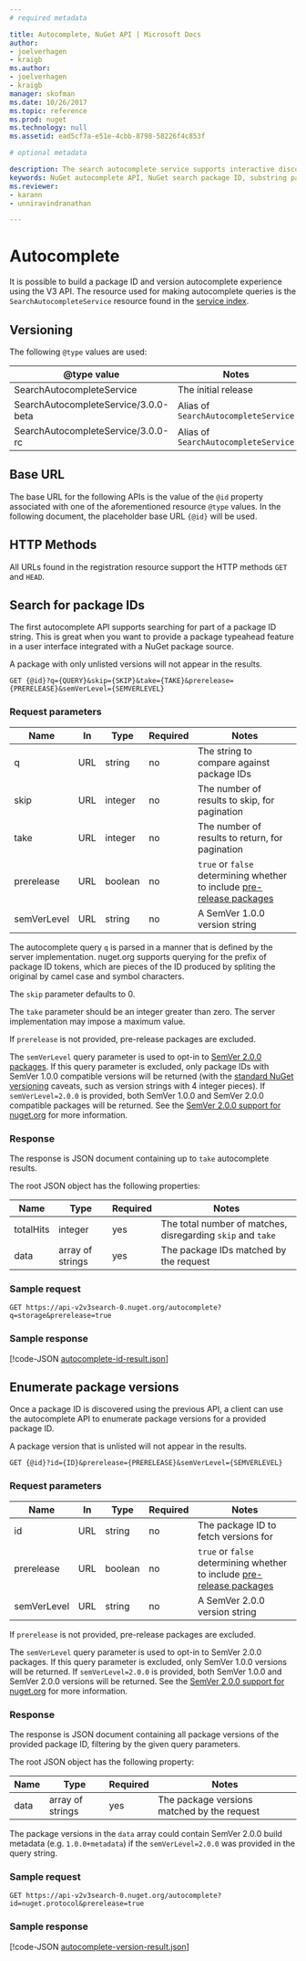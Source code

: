 ```yaml
---
# required metadata 

title: Autocomplete, NuGet API | Microsoft Docs
author:
- joelverhagen
- kraigb
ms.author:
- joelverhagen
- kraigb
manager: skofman
ms.date: 10/26/2017
ms.topic: reference
ms.prod: nuget
ms.technology: null
ms.assetid: ead5cf7a-e51e-4cbb-8798-58226f4c853f

# optional metadata

description: The search autocomplete service supports interactive discovery of package IDs and versions.
keywords: NuGet autocomplete API, NuGet search package ID, substring package ID
ms.reviewer:
- karann
- unniravindranathan

---
```


# Autocomplete

It is possible to build a package ID and version autocomplete experience using the V3 API. The resource used for making
autocomplete queries is the `SearchAutocompleteService` resource found in the [service index](service-index.md).

## Versioning

The following `@type` values are used:

@type value                          | Notes
------------------------------------ | -----
SearchAutocompleteService            | The initial release
SearchAutocompleteService/3.0.0-beta | Alias of `SearchAutocompleteService`
SearchAutocompleteService/3.0.0-rc   | Alias of `SearchAutocompleteService`

## Base URL

The base URL for the following APIs is the value of the `@id` property associated with one of the aforementioned
resource `@type` values. In the following document, the placeholder base URL `{@id}` will be used.

## HTTP Methods

All URLs found in the registration resource support the HTTP methods `GET` and `HEAD`.

## Search for package IDs

The first autocomplete API supports searching for part of a package ID string. This is great when you want to provide
a package typeahead feature in a user interface integrated with a NuGet package source.

A package with only unlisted versions will not appear in the results.

```
GET {@id}?q={QUERY}&skip={SKIP}&take={TAKE}&prerelease={PRERELEASE}&semVerLevel={SEMVERLEVEL}
```

### Request parameters

Name        | In     | Type    | Required | Notes
----------- | ------ | ------- | -------- | -----
q           | URL    | string  | no       | The string to compare against package IDs
skip        | URL    | integer | no       | The number of results to skip, for pagination
take        | URL    | integer | no       | The number of results to return, for pagination
prerelease  | URL    | boolean | no       | `true` or `false` determining whether to include [pre-release packages](../create-packages/prerelease-packages.md)
semVerLevel | URL    | string  | no       | A SemVer 1.0.0 version string 

The autocomplete query `q` is parsed in a manner that is defined by the server implementation. nuget.org supports
querying for the prefix of package ID tokens, which are pieces of the ID produced by spliting the original by camel
case and symbol characters.

The `skip` parameter defaults to 0.

The `take` parameter should be an integer greater than zero. The server implementation may impose a maximum value.

If `prerelease` is not provided, pre-release packages are excluded.

The `semVerLevel` query parameter is used to opt-in to
[SemVer 2.0.0 packages](https://github.com/NuGet/Home/wiki/SemVer2-support-for-nuget.org-%28server-side%29#identifying-semver-v200-packages).
If this query parameter is excluded, only package IDs with SemVer 1.0.0 compatible versions will be returned (with the 
[standard NuGet versioning](../reference/package-versioning.md) caveats, such as version strings with 4 integer pieces).
If `semVerLevel=2.0.0` is provided, both SemVer 1.0.0 and SemVer 2.0.0 compatible packages will be returned. See the
[SemVer 2.0.0 support for nuget.org](https://github.com/NuGet/Home/wiki/SemVer2-support-for-nuget.org-%28server-side%29)
for more information.

### Response

The response is JSON document containing up to `take` autocomplete results.

The root JSON object has the following properties:

Name      | Type             | Required | Notes
--------- | ---------------- | -------- | -----
totalHits | integer          | yes      | The total number of matches, disregarding `skip` and `take`
data      | array of strings | yes      | The package IDs matched by the request

### Sample request

```
GET https://api-v2v3search-0.nuget.org/autocomplete?q=storage&prerelease=true
```

### Sample response

[!code-JSON [autocomplete-id-result.json](./_data/autocomplete-id-result.json)]

## Enumerate package versions

Once a package ID is discovered using the previous API, a client can use the autocomplete API to enumerate package
versions for a provided package ID.

A package version that is unlisted will not appear in the results.

```
GET {@id}?id={ID}&prerelease={PRERELEASE}&semVerLevel={SEMVERLEVEL}
```

### Request parameters

Name        | In     | Type    | Required | Notes
----------- | ------ | ------- | -------- | -----
id          | URL    | string  | no       | The package ID to fetch versions for
prerelease  | URL    | boolean | no       | `true` or `false` determining whether to include [pre-release packages](../create-packages/prerelease-packages.md)
semVerLevel | URL    | string  | no       | A SemVer 2.0.0 version string 

If `prerelease` is not provided, pre-release packages are excluded.

The `semVerLevel` query parameter is used to opt-in to SemVer 2.0.0 packages. If this query parameter is excluded, only
SemVer 1.0.0 versions will be returned. If `semVerLevel=2.0.0` is provided, both SemVer 1.0.0 and SemVer 2.0.0 versions
will be returned. See the [SemVer 2.0.0 support for nuget.org](https://github.com/NuGet/Home/wiki/SemVer2-support-for-nuget.org-%28server-side%29)
for more information.

### Response

The response is JSON document containing all package versions of the provided package ID, filtering by the given query
parameters.

The root JSON object has the following property:

Name      | Type             | Required | Notes
--------- | ---------------- | -------- | -----
data      | array of strings | yes      | The package versions matched by the request

The package versions in the `data` array could contain SemVer 2.0.0 build metadata (e.g. `1.0.0+metadata`) if the
`semVerLevel=2.0.0` was provided in the query string.

### Sample request

```
GET https://api-v2v3search-0.nuget.org/autocomplete?id=nuget.protocol&prerelease=true
```

### Sample response

[!code-JSON [autocomplete-version-result.json](./_data/autocomplete-version-result.json)]